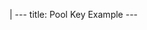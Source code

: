 |
                        ---
                        title: Pool Key Example
                        ---